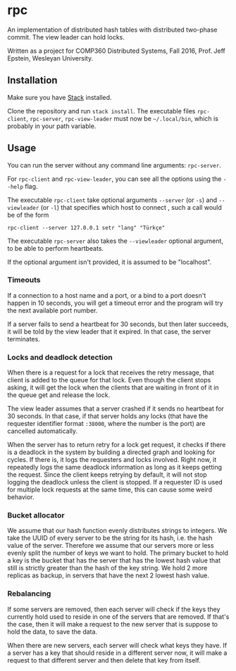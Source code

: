 # rpc

An implementation of distributed hash tables with distributed two-phase commit.
The view leader can hold locks.

Written as a project for COMP360 Distributed Systems, Fall 2016, Prof. Jeff
Epstein, Wesleyan University.

## Installation

Make sure you have [Stack](http://haskellstack.org) installed.

Clone the repository and run `stack install`. The executable files
`rpc-client`, `rpc-server`, `rpc-view-leader` must now be `~/.local/bin`, which
is probably in your path variable.

## Usage

You can run the server without any command line arguments: `rpc-server`.

For `rpc-client` and `rpc-view-leader`, you can see all the options using the `--help` flag.

The executable  `rpc-client` take optional arguments `--server` (or `-s`) and
`--viewleader` (or `-l`) that specifies which host to connect , such a call
would be of the form

```
rpc-client --server 127.0.0.1 setr "lang" "Türkçe"
```

The executable `rpc-server` also takes the `--viewleader` optional argument, to
be able to perform heartbeats.

If the optional argument isn't provided, it is assumed to be "localhost".

### Timeouts

If a connection to a host name and a port, or a bind to a port doesn't happen
in 10 seconds, you will get a timeout error and the program will try the next
available port number.

If a server fails to send a heartbeat for 30 seconds, but then later succeeds,
it will be told by the view leader that it expired. In that case, the server
terminates.

### Locks and deadlock detection

When there is a request for a lock that receives the retry message, that client
is added to the queue for that lock. Even though the client stops asking, it will
get the lock when the clients that are waiting in front of it in the queue get
and release the lock.

The view leader assumes that a server crashed if it sends no heartbeat for 30
seconds.  In that case, if that server holds any locks (that have the requester
identifier format `:38000`, where the number is the port) are cancelled
automatically.

When the server has to return retry for a lock get request, it checks if there
is a deadlock in the system by building a directed graph and looking for
cycles. If there is, it logs the requesters and locks involved. Right now, it
repeatedly logs the same deadlock information as long as it keeps getting the
request. Since the client keeps retrying by default, it will not stop logging
the deadlock unless the client is stopped. If a requester ID is used for
multiple lock requests at the same time, this can cause some weird behavior.

### Bucket allocator

We assume that our hash function evenly distributes strings to integers. We
take the UUID of every server to be the string for its hash, i.e. the hash
value of the server. Therefore we assume that our servers more or less evenly
split the number of keys we want to hold. The primary bucket to hold a key is
the bucket that has the server that has the lowest hash value that still is
strictly greater than the hash of the key string. We hold 2 more replicas as
backup, in servers that have the next 2 lowest hash value.

### Rebalancing

If some servers are removed, then each server will check if the keys they
currently hold used to reside in one of the servers that are removed.  If
that's the case, then it will make a request to the new server that is suppose
to hold the data, to save the data.

When there are new servers, each server will check what keys they have.  If a
server has a key that should reside in a different server now, it will make a
request to that different server and then delete that key from itself.
